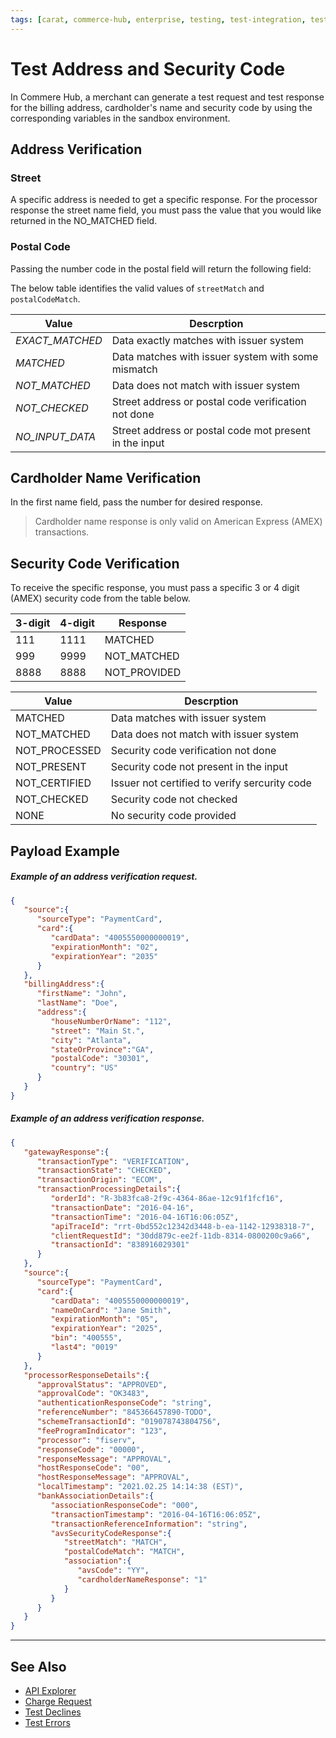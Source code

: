 ```yaml
---
tags: [carat, commerce-hub, enterprise, testing, test-integration, test-cards, test-errors]
---
```


# Test Address and Security Code

In Commere Hub, a merchant can generate a test request and test response for the billing address, cardholder's name and security code by using the corresponding variables in the sandbox environment.

## Address Verification

### Street

A specific address is needed to get a specific response. For the processor response the street name field, you must pass the value that you would like returned in the NO_MATCHED field.

### Postal Code

Passing the number code in the postal field will return the following field:

The below table identifies the valid values of `streetMatch` and `postalCodeMatch`.


| Value | Descrption |
| ---- | ------------|
| *EXACT_MATCHED* | Data exactly matches with issuer system |
| *MATCHED* | Data matches with issuer system with some mismatch |
| *NOT_MATCHED* | Data does not match with issuer system |
| *NOT_CHECKED* | Street address or postal code verification not done |
| *NO_INPUT_DATA* | Street address or postal code mot present in the input |

## Cardholder Name Verification

In the first name field, pass the number for desired response.

<!-- theme: info -->
> Cardholder name response is only valid on American Express (AMEX) transactions.

## Security Code Verification

To receive the specific response, you must pass a specific 3 or 4 digit (AMEX) security code from the table below.
<!-- 
Will our system automatically submit the void on the test card or will the merchant have to manually void the transaction?
Is our certification testing scripts using sandbox test scenarios or network E2E testing scripts?
Will we support 3-D secure?
Can we simulate payments in another country?


 --> 

| 3-digit | 4-digit | Response |
| ---- | ----- | ----------|
| 111 | 1111 | MATCHED |
| 999 | 9999 | NOT_MATCHED |
| 8888 | 8888 | NOT_PROVIDED |

<!-- 
What is the value that the developer will need to send to get the matched/not matched results?


 -->


| Value | Descrption | 
| ---- | ----- |
| MATCHED | Data matches with issuer system | 
| NOT_MATCHED | Data does not match with issuer system |
| NOT_PROCESSED | Security code verification not done |
| NOT_PRESENT | Security code not present in the input |
| NOT_CERTIFIED | Issuer not certified to verify sercurity code |
| NOT_CHECKED | Security code not checked |
| NONE | No security code provided |

## Payload Example

<!--
type: tab
title: Request
-->

##### Example of an address verification request.

```json
{
   "source":{
      "sourceType": "PaymentCard",
      "card":{
         "cardData": "4005550000000019",
         "expirationMonth": "02",
         "expirationYear": "2035"
      }
   },
   "billingAddress":{
      "firstName": "John",
      "lastName": "Doe",
      "address":{
         "houseNumberOrName": "112",
         "street": "Main St.",
         "city": "Atlanta",
         "stateOrProvince":"GA",
         "postalCode": "30301",
         "country": "US"
      }
   }
}

```
<!--
type: tab
title: Response
-->

##### Example of an address verification response.

```json
{
   "gatewayResponse":{
      "transactionType": "VERIFICATION",
      "transactionState": "CHECKED",
      "transactionOrigin": "ECOM",
      "transactionProcessingDetails":{
         "orderId": "R-3b83fca8-2f9c-4364-86ae-12c91f1fcf16",
         "transactionDate": "2016-04-16",
         "transactionTime": "2016-04-16T16:06:05Z",
         "apiTraceId": "rrt-0bd552c12342d3448-b-ea-1142-12938318-7",
         "clientRequestId": "30dd879c-ee2f-11db-8314-0800200c9a66",
         "transactionId": "838916029301"
      }
   },
   "source":{
      "sourceType": "PaymentCard",
      "card":{
         "cardData": "4005550000000019",
         "nameOnCard": "Jane Smith",
         "expirationMonth": "05",
         "expirationYear": "2025",
         "bin": "400555",
         "last4": "0019"
      }
   },
   "processorResponseDetails":{
      "approvalStatus": "APPROVED",
      "approvalCode": "OK3483",
      "authenticationResponseCode": "string",
      "referenceNumber": "845366457890-TODO",
      "schemeTransactionId": "019078743804756",
      "feeProgramIndicator": "123",
      "processor": "fiserv",
      "responseCode": "00000",
      "responseMessage": "APPROVAL",
      "hostResponseCode": "00",
      "hostResponseMessage": "APPROVAL",
      "localTimestamp": "2021.02.25 14:14:38 (EST)",
      "bankAssociationDetails":{
         "associationResponseCode": "000",
         "transactionTimestamp": "2016-04-16T16:06:05Z",
         "transactionReferenceInformation": "string",
         "avsSecurityCodeResponse":{
            "streetMatch": "MATCH",
            "postalCodeMatch": "MATCH",
            "association":{
               "avsCode": "YY",
               "cardholderNameResponse": "1"
            }
         }
      }
   }
}
```
<!-- type: tab-end -->

---


## See Also



- [API Explorer](../api/?type=post&path=/payments/v1/charges)
- [Charge Request](path?=docs/Resources/API-Documents/Payments/Charges.md)
- [Test Declines](?path=docs/Resources/Guides/Testing/Test-Declines.md)
- [Test Errors](?path=docs/Resources/Guides/Testing/Test-Errors.md)

